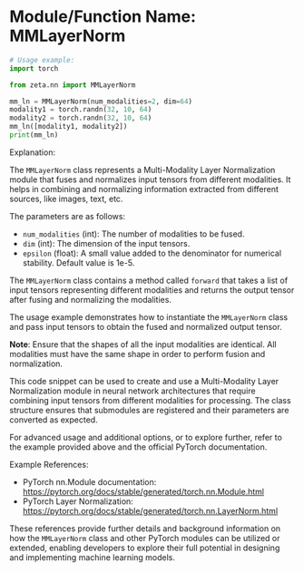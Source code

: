 # Module/Function Name: MMLayerNorm

```python
# Usage example:
import torch

from zeta.nn import MMLayerNorm

mm_ln = MMLayerNorm(num_modalities=2, dim=64)
modality1 = torch.randn(32, 10, 64)
modality2 = torch.randn(32, 10, 64)
mm_ln([modality1, modality2])
print(mm_ln)
```

Explanation:

The `MMLayerNorm` class represents a Multi-Modality Layer Normalization module that fuses and normalizes input tensors from different modalities. It helps in combining and normalizing information extracted from different sources, like images, text, etc.

The parameters are as follows:
- `num_modalities` (int): The number of modalities to be fused.
- `dim` (int): The dimension of the input tensors.
- `epsilon` (float): A small value added to the denominator for numerical stability. Default value is 1e-5.

The `MMLayerNorm` class contains a method called `forward` that takes a list of input tensors representing different modalities and returns the output tensor after fusing and normalizing the modalities.

The usage example demonstrates how to instantiate the `MMLayerNorm` class and pass input tensors to obtain the fused and normalized output tensor.

**Note**: Ensure that the shapes of all the input modalities are identical. All modalities must have the same shape in order to perform fusion and normalization.

This code snippet can be used to create and use a Multi-Modality Layer Normalization module in neural network architectures that require combining input tensors from different modalities for processing. The class structure ensures that submodules are registered and their parameters are converted as expected. 

For advanced usage and additional options, or to explore further, refer to the example provided above and the official PyTorch documentation.


Example References:
- PyTorch nn.Module documentation: https://pytorch.org/docs/stable/generated/torch.nn.Module.html
- PyTorch Layer Normalization: https://pytorch.org/docs/stable/generated/torch.nn.LayerNorm.html

These references provide further details and background information on how the `MMLayerNorm` class and other PyTorch modules can be utilized or extended, enabling developers to explore their full potential in designing and implementing machine learning models.
